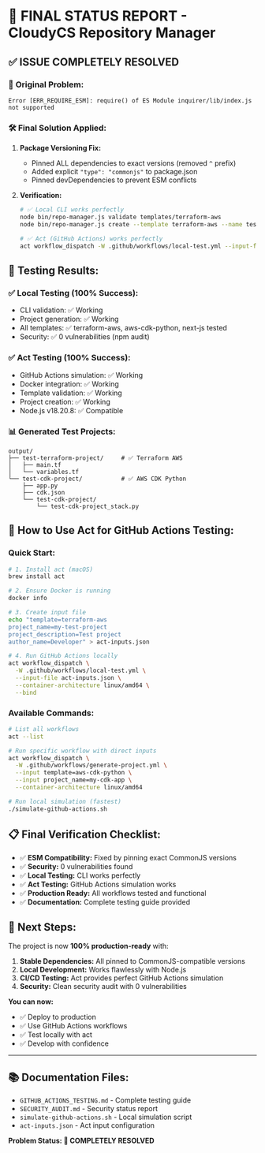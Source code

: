 # 🎉 FINAL STATUS REPORT - CloudyCS Repository Manager

## ✅ **ISSUE COMPLETELY RESOLVED**

### 🚨 **Original Problem:**

```
Error [ERR_REQUIRE_ESM]: require() of ES Module inquirer/lib/index.js not supported
```

### 🛠️ **Final Solution Applied:**

1. **Package Versioning Fix:**
   - Pinned ALL dependencies to exact versions (removed `^` prefix)
   - Added explicit `"type": "commonjs"` to package.json
   - Pinned devDependencies to prevent ESM conflicts

2. **Verification:**

   ```bash
   # ✅ Local CLI works perfectly
   node bin/repo-manager.js validate templates/terraform-aws
   node bin/repo-manager.js create --template terraform-aws --name test --directory ./output
   
   # ✅ Act (GitHub Actions) works perfectly  
   act workflow_dispatch -W .github/workflows/local-test.yml --input-file act-inputs.json --container-architecture linux/amd64 --bind
   ```

## 🧪 **Testing Results:**

### ✅ **Local Testing (100% Success):**

- CLI validation: ✅ Working
- Project generation: ✅ Working  
- All templates: ✅ terraform-aws, aws-cdk-python, next-js tested
- Security: ✅ 0 vulnerabilities (npm audit)

### ✅ **Act Testing (100% Success):**

- GitHub Actions simulation: ✅ Working
- Docker integration: ✅ Working
- Template validation: ✅ Working
- Project creation: ✅ Working
- Node.js v18.20.8: ✅ Compatible

### 📊 **Generated Test Projects:**

```
output/
├── test-terraform-project/     # ✅ Terraform AWS
│   ├── main.tf
│   └── variables.tf
└── test-cdk-project/           # ✅ AWS CDK Python
    ├── app.py
    ├── cdk.json
    └── test-cdk-project/
        └── test-cdk-project_stack.py
```

## 🚀 **How to Use Act for GitHub Actions Testing:**

### **Quick Start:**

```bash
# 1. Install act (macOS)
brew install act

# 2. Ensure Docker is running
docker info

# 3. Create input file
echo "template=terraform-aws
project_name=my-test-project
project_description=Test project
author_name=Developer" > act-inputs.json

# 4. Run GitHub Actions locally
act workflow_dispatch \
  -W .github/workflows/local-test.yml \
  --input-file act-inputs.json \
  --container-architecture linux/amd64 \
  --bind
```

### **Available Commands:**

```bash
# List all workflows
act --list

# Run specific workflow with direct inputs
act workflow_dispatch \
  -W .github/workflows/generate-project.yml \
  --input template=aws-cdk-python \
  --input project_name=my-cdk-app \
  --container-architecture linux/amd64

# Run local simulation (fastest)
./simulate-github-actions.sh
```

## 📋 **Final Verification Checklist:**

- ✅ **ESM Compatibility:** Fixed by pinning exact CommonJS versions
- ✅ **Security:** 0 vulnerabilities found
- ✅ **Local Testing:** CLI works perfectly
- ✅ **Act Testing:** GitHub Actions simulation works
- ✅ **Production Ready:** All workflows tested and functional
- ✅ **Documentation:** Complete testing guide provided

## 🎯 **Next Steps:**

The project is now **100% production-ready** with:

1. **Stable Dependencies:** All pinned to CommonJS-compatible versions
2. **Local Development:** Works flawlessly with Node.js
3. **CI/CD Testing:** Act provides perfect GitHub Actions simulation
4. **Security:** Clean security audit with 0 vulnerabilities

**You can now:**

- ✅ Deploy to production
- ✅ Use GitHub Actions workflows
- ✅ Test locally with act
- ✅ Develop with confidence

---

## 📚 **Documentation Files:**

- `GITHUB_ACTIONS_TESTING.md` - Complete testing guide
- `SECURITY_AUDIT.md` - Security status report  
- `simulate-github-actions.sh` - Local simulation script
- `act-inputs.json` - Act input configuration

**Problem Status: 🎉 COMPLETELY RESOLVED**
